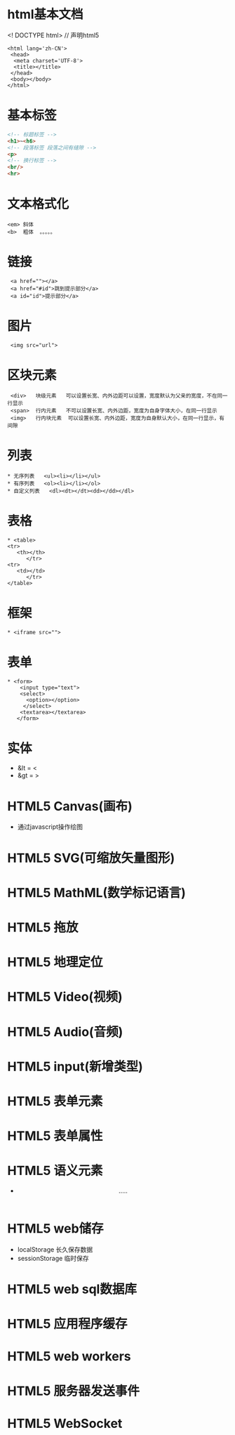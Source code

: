 # html基本文档
<! DOCTYPE html> // 声明html5
```
<html lang='zh-CN'>
 <head>
  <meta charset='UTF-8'>
  <title></title>
 </head>
 <body></body>
</html>
```

# 基本标签
```html
<!-- 标题标签 -->
<h1>~<h6>
<!-- 段落标签 段落之间有缝隙 -->
<p>
<!-- 换行标签 -->
<br/>
<hr>
```
<!-- 注释 -->

# 文本格式化
```
<em> 斜体
<b>  粗体  。。。。。
```


# 链接
```
 <a href=""></a>
 <a href="#id">跳到提示部分</a>
 <a id="id">提示部分</a>
 ```


# 图片
```
 <img src="url">
 ```

# 区块元素
```
 <div>   块级元素   可以设置长宽、内外边距可以设置，宽度默认为父亲的宽度，不在同一行显示
 <span>  行内元素   不可以设置长宽、内外边距，宽度为自身字体大小，在同一行显示
 <img>   行内块元素  可以设置长宽、内外边距，宽度为自身默认大小，在同一行显示，有间隙
 ```
 
# 列表
```
* 无序列表   <ul><li></li></ul>
* 有序列表   <ol><li></li></ol>
* 自定义列表   <dl><dt></dt><dd></dd></dl>
```

# 表格
```
* <table>
<tr>
   <th></th>
      </tr>
<tr>
   <td></td>
      </tr>
</table>
```

# 框架
```
* <iframe src="">
```

# 表单
```
* <form>
    <input type="text">
    <select>
      <option></option>
     </select>
    <textarea></textarea>
   </form>
```

# 实体
* &lt = <
* &gt = >





# HTML5 Canvas(画布)
* <canvas width="" height="">  通过javascript操作绘图

# HTML5 SVG(可缩放矢量图形)
# HTML5 MathML(数学标记语言)
# HTML5 拖放
# HTML5 地理定位
# HTML5 Video(视频)
# HTML5 Audio(音频)
# HTML5 input(新增类型)
# HTML5 表单元素
# HTML5 表单属性
# HTML5 语义元素
* <header> <nav>.....
# HTML5 web储存
* localStorage 长久保存数据
* sessionStorage 临时保存
# HTML5 web sql数据库
# HTML5 应用程序缓存
# HTML5 web workers
# HTML5 服务器发送事件
# HTML5 WebSocket